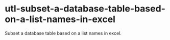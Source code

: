 # utl-subset-a-database-table-based-on-a-list-names-in-excel
Subset a database table based on a list names in excel.
